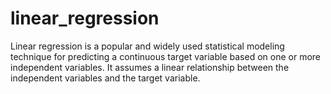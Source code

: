 # linear_regression
Linear regression is a popular and widely used statistical modeling technique for predicting a continuous target variable based on one or more independent variables. It assumes a linear relationship between the independent variables and the target variable.
